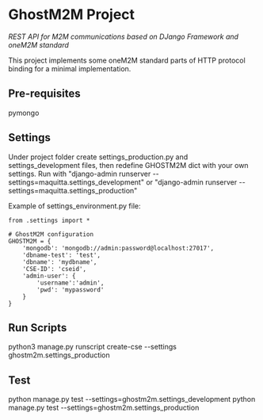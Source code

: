 # GhostM2M Project

_REST API for M2M communications based on DJango Framework and oneM2M standard_

This project implements some oneM2M standard parts of HTTP protocol binding for a minimal implementation.

## Pre-requisites
pymongo

## Settings

Under project folder create settings_production.py and settings_development files, then redefine GHOSTM2M dict with your own settings.
Run with "django-admin runserver --settings=maquitta.settings_development" or "django-admin runserver --settings=maquitta.settings_production"

Example of settings_environment.py file:

```
from .settings import *

# GhostM2M configuration
GHOSTM2M = {
    'mongodb': 'mongodb://admin:password@localhost:27017',
    'dbname-test': 'test',
    'dbname': 'mydbname',
    'CSE-ID': 'cseid',
    'admin-user': {
        'username':'admin',
        'pwd': 'mypassword'
    }
}
```

## Run Scripts

python3 manage.py runscript create-cse --settings ghostm2m.settings_production

## Test

python manage.py test --settings=ghostm2m.settings_development
python manage.py test --settings=ghostm2m.settings_production